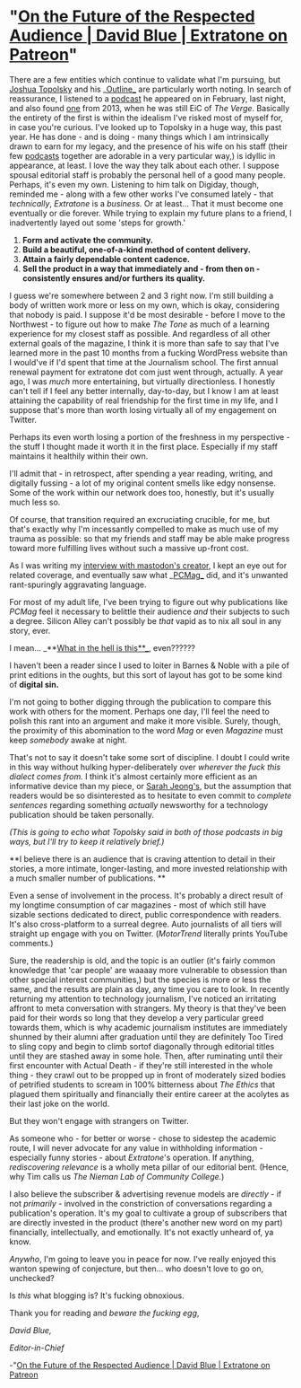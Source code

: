 # "[On the Future of the Respected Audience | David Blue | Extratone on Patreon](https://www.patreon.com/posts/8766185)"

There are a few entities which continue to validate what I'm pursuing, but [Joshua Topolsky](https://twitter.com/joshuatopolsky) and his _[Outline_](https://theoutline.com/) are particularly worth noting. In search of reassurance, I listened to a [podcast](https://digiday.com/podcast/outlines-josh-topolsky-theres-much-sameness-digital-media/) he appeared on in February, last night, and also found [one](https://longform.org/posts/longform-podcast-27-joshua-topolsky) from 2013, when he was still EiC of _The Verge_. Basically the entirety of the first is within the idealism I've risked most of myself for, in case you're curious. I've looked up to Topolsky in a huge way, this past year. He has done - and is doing - many things which I am intrinsically drawn to earn for my legacy, and the presence of his wife on his staff (their few [podcasts](https://soundcloud.com/tomorrowpodcast/episode-28-laura-june-and-the-contrarian-disposition) together are adorable in a very particular way,) is idyllic in appearance, at least. I love the way they talk about each other. I suppose spousal editorial staff is probably the personal hell of a good many people. Perhaps, it's even my own. Listening to him talk on Digiday, though, reminded me - along with a few other works I've consumed lately - that _technically_, _Extratone_ is a _business._ Or at least... That it must become one eventually or die forever. While trying to explain my future plans to a friend, I inadvertently layed out some 'steps for growth.' 

  1. **Form and activate the community.**
  2. **Build a beautiful, one-of-a-kind method of content delivery.**
  3. **Attain a fairly dependable content cadence.**
  4. **Sell the product in a way that immediately and - from then on - consistently ensures and/or furthers its quality.**

I guess we're somewhere between 2 and 3 right now. I'm still building a body of written work more or less on my own, which is okay, considering that nobody is paid. I suppose it'd be most desirable - before I move to the Northwest - to figure out how to make _The Tone_ as much of a learning experience for my closest staff as possible. And regardless of all other external goals of the magazine, I think it is more than safe to say that I've learned more in the past 10 months from a fucking WordPress website than I would've if I'd spent that time at the Journalism school. The first annual renewal payment for extratone dot com just went through, actually. A year ago, I was _much_  more entertaining, but virtually directionless. I honestly can't tell if I feel any better internally, day-to-day, but I know I am at least attaining the capability of real friendship for the first time in my life, and I suppose that's more than worth losing virtually all of my engagement on Twitter. 

 Perhaps its even worth losing a portion of the freshness in my perspective - the stuff I thought made it worth it in the first place. Especially if my staff maintains it healthily within their own.

I'll admit that - in retrospect, after spending a year reading, writing, and digitally fussing - a lot of my original content smells like edgy nonsense. Some of the work within our network does too, honestly, but it's usually much less so.

Of course, that transition required an excruciating crucible, for me, but that's exactly why I'm incessantly compelled to make as much use of my trauma as possible: so that my friends and staff may be able make progress toward more fulfilling lives without such a massive up-front cost.

As I was writing my [interview with mastodon's creator](https://bit.ly/hellbird), I kept an eye out for related coverage, and eventually saw what _[PCMag_](http://www.pcmag.com/article/352875/what-is-mastodon-and-will-it-kill-twitter) did, and it's unwanted rant-spuringly aggravating language.

For most of my adult life, I've been trying to figure out why publications like _PCMag_ feel it necessary to belittle their audience _and_ their subjects to such a degree. Silicon Alley can't possibly be _that_ vapid as to nix all soul in any story, ever.

I mean... _**[What in the hell is this**_](http://gallery.tinyletterapp.com/e8ecb4f78686444d5a5c89d53c49de7c8feb8ac5/images/f15ad2c3-dbd3-4697-9c37-b4d97f260dd8.png), even??????

I haven't been a reader since I used to loiter in Barnes & Noble with a pile of print editions in the oughts, but this sort of layout has got to be some kind of **digital sin.**

I'm not going to bother digging through the publication to compare this work with others for the moment. Perhaps one day, I'll feel the need to polish this rant into an argument and make it more visible. Surely, though, the proximity of this abomination to the word _Mag_ or even _Magazine_ must keep _somebody_ awake at night.

That's not to say it doesn't take some sort of discipline. I doubt I could write in this way without hulking hyper-deliberately over _wherever the fuck this dialect comes from._ I think it's almost certainly more efficient as an informative device than my piece, or [Sarah Jeong's](https://motherboard.vice.com/en_us/article/mastodon-is-like-twitter-without-nazis-so-why-are-we-not-using-it), but the assumption that readers would be so disinterested as to hesitate to even commit to _complete sentences_ regarding something _actually_ newsworthy for a technology publication should be taken personally.

_(This is going to echo what Topolsky said in both of those podcasts in big ways, but I'll try to keep it relatively brief.)_

**I believe there is an audience that is craving attention to detail in their stories, a more intimate, longer-lasting, and more invested relationship with a much smaller number of publications. **

Even a sense of involvement in the process. It's probably a direct result of my longtime consumption of car magazines - most of which still have sizable sections dedicated to direct, public correspondence with readers. It's also cross-platform to a surreal degree. Auto journalists of all tiers will straight up engage with you on Twitter. (_MotorTrend_ literally prints YouTube comments.)

Sure, the readership is old, and the topic is an outlier (it's fairly common knowledge that 'car people' are waaaay more vulnerable to obsession than other special interest communities,) but the species is more or less the same, and the results are plain as day, any time you care to look. In recently returning my attention to technology journalism, I've noticed an irritating affront to meta conversation with strangers. My theory is that they've been paid for their words so long that they develop a very particular greed towards them, which is why academic journalism institutes are immediately shunned by their alumni after graduation until they are definitely Too Tired to sling copy and begin to climb sortof diagonally through editorial titles until they are stashed away in some hole. Then, after ruminating until their first encounter with Actual Death - if they're still interested in the whole thing - they crawl out to be propped up in front of moderately sized bodies of petrified students to scream in 100% bitterness about _The Ethics_ that plagued them spiritually and financially their entire career at the acolytes as their last joke on the world.

But they won't engage with strangers on Twitter.

As someone who - for better or worse - chose to sidestep the academic route, I will never advocate for any value in withholding information - especially funny stories - about _Extratone_'s operation. If anything, _rediscovering relevance_ is a wholly meta pillar of our editorial bent. (Hence, why Tim calls us _The Nieman Lab of Community College._)

I also believe the subscriber & advertising revenue models are _directly_ \- if not _primarily_ \- involved in the constriction of conversations regarding a publication's operation. It's my goal to cultivate a group of subscribers that are directly invested in the product (there's another new word on my part) financially, intellectually, and emotionally. It's not exactly unheard of, ya know.

_Anywho_, I'm going to leave you in peace for now. I've really enjoyed this wanton spewing of conjecture, but then... who doesn't love to go on, unchecked?

Is _this_ what blogging is? It's fucking obnoxious.

Thank you for reading and _beware the fucking egg_,

_David Blue,_

_Editor-in-Chief_

-"[On the Future of the Respected Audience | David Blue | Extratone on Patreon](https://www.patreon.com/posts/8766185)